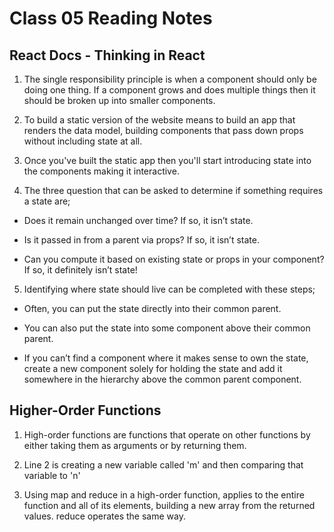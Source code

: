 # Class 05 Reading Notes

## React Docs - Thinking in React

1) The single responsibility principle is when a component should only be doing one thing. If a component grows and does multiple things then it should be broken up into smaller components.

2) To build a static version of the website means to build an app that renders the data model, building components that pass down props without including state at all.

3) Once you've built the static app then you'll start introducing state into the components making it interactive.

4) The three question that can be asked to determine if something requires a state are;

- Does it remain unchanged over time? If so, it isn’t state.

- Is it passed in from a parent via props? If so, it isn’t state.

- Can you compute it based on existing state or props in your component? If so, it definitely isn’t state!

5) Identifying where state should live can be completed with these steps;

- Often, you can put the state directly into their common parent.

- You can also put the state into some component above their common parent.

- If you can’t find a component where it makes sense to own the state, create a new component solely for holding the state and add it somewhere in the hierarchy above the common parent component.

## Higher-Order Functions

1) High-order functions are functions that operate on other functions by either taking them as arguments or by returning them.

2) Line 2 is creating a new variable called 'm' and then comparing that variable to 'n'

3) Using map and reduce in a high-order function, applies to the entire function and all of its elements, building a new array from the returned values. reduce operates the same way.
